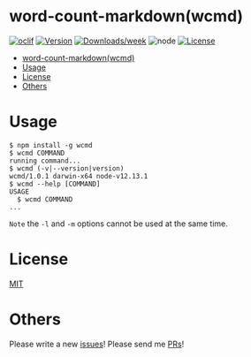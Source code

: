 # word-count-markdown(wcmd)

[![oclif](https://img.shields.io/badge/cli-oclif-brightgreen.svg)](https://oclif.io)
[![Version](https://img.shields.io/npm/v/wcmd.svg)](https://npmjs.org/package/wcmd)
[![Downloads/week](https://img.shields.io/npm/dw/wcmd.svg)](https://npmjs.org/package/wcmd)
![node](https://img.shields.io/badge/node-%3E%3D%2010.0.0-brightgreen.svg?style=social)
[![License](https://img.shields.io/npm/l/wcmd.svg)](https://github.com/kkeeth/word-count-markdown/blob/master/LICENSE)

<!-- toc -->
* [word-count-markdown(wcmd)](#word-count-markdownwcmd)
* [Usage](#usage)
* [License](#license)
* [Others](#others)
<!-- tocstop -->

# Usage
<!-- usage -->
```sh-session
$ npm install -g wcmd
$ wcmd COMMAND
running command...
$ wcmd (-v|--version|version)
wcmd/1.0.1 darwin-x64 node-v12.13.1
$ wcmd --help [COMMAND]
USAGE
  $ wcmd COMMAND
...
```
<!-- usagestop -->

`Note` the `-l` and `-m` options cannot be used at the same time.

# License

[MIT](https://github.com/kkeeth/word-count-markdown/blob/master/LICENSE)

# Others

Please write a new [issues](https://github.com/kkeeth/word-count-markdown/issues)! Please send me [PRs](https://github.com/kkeeth/word-count-markdown/pulls)!
